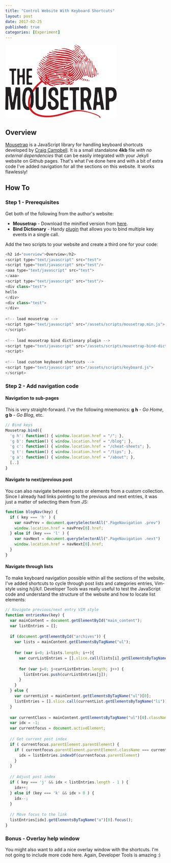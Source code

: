 ```yaml
---
title: "Control Website With Keyboard Shortcuts"
layout: post
date: 2017-02-25
published: true
categories: [Experiment]
---
```


![Logo](/assets/images/mousetrap.png	)

## Overview

[Mousetrap](https://craig.is/killing/mice) is a JavaScript library for handling keyboard shortcuts developed by [Craig Campbell](https://craig.is). It is a small standalone **4kb** file *with no external dependencies* that can be easily integrated with your Jekyll website on Github pages. That's what I've done here and with a bit of extra code I've added navigation for all the sections on this website. It works flawlessly!

## How To

### Step 1 - Prerequisites

Get both of the following from the author's website:

* **Mousetrap** - Download the minified version from [here](https://craig.global.ssl.fastly.net/js/mousetrap/mousetrap.min.js?a4098).
* **Bind Dictionary** - Handy [plugin](https:/github.com/ccampbell/mousetrap/tree/master/plugins/bind-dictionary) that allows you to bind multiple key events in a single call.

Add the two scripts to your website and create a third one for your code:

```js
<h2 id="overview">Overview</h2>
<script type="text/javascript" src="test">
<script type="text/javascript" src="test"/>
<aaa type="text/javascript" src="test">
</aaa>
<script type="text/javascript" src="test"/>
<div class="test">
hello
</div>
<div class="test">
</div>

<!-- load mousetrap -->
<script type="text/javascript" src="/assets/scripts/mousetrap.min.js">
</script>

<!-- load mousetrap bind dictionary plugin -->
<script type="text/javascript" src="/assets/scripts/mousetrap-bind-dictionary.min.js">
<script> 

<!-- load custom keyboard shortcuts -->
<script type="text/javascript" src="/assets/scripts/keyboard.js"> 
</script>
```

### Step 2 - Add navigation code

#### Navigation to sub-pages

This is very straight-forward. I've the following mnemonics: **g h** - *Go Home*, **g b** - *Go Blog*, etc.

```javascript
// Bind keys
Mousetrap.bind({
  'g h': function() { window.location.href = "/"; },
  'g b': function() { window.location.href = "/blog"; },
  'g c': function() { window.location.href = "/cheat-sheets"; },
  'g t': function() { window.location.href = "/tips"; },
  'g a': function() { window.location.href = "/about"; },
  [..]
}
```

#### Navigate to next/previous post

You can also navigate between posts or elements from a custom collection. Since I already had links pointing to the previous and next entries, it was just a matter of selecting them from JS:

```javascript
function blogNav(key) {
  if ( key === 'h' ) {
    var navPrev = document.querySelectorAll(".PageNavigation .prev")
    window.location.href = navPrev[0].href;
  } else if (key === 'l' ) {
    var navNext = document.querySelectorAll(".PageNavigation .next")
    window.location.href = navNext[0].href;
  }
}
```

#### Navigate through lists

To make keyboard navigation possible within all the sections of the website, I've added shortcuts to cycle through post lists and categories entries, Vim-style using *h/j/k/l*. Developer Tools was really useful to test the JavaScript code and understand the structure of the website and how to locate list elements:

```javascript
// Navigate previous/next entry VIM style
function entriesNav(key) {
  var mainContent = document.getElementById("main_content");
  var listEntries = [];
  
  if (document.getElementById("archives")) {
    var lists = mainContent.getElementsByTagName("ul");
    
    for (var i=0; i<lists.length; i++){
      var currListEntries = [].slice.call(lists[i].getElementsByTagName("li")); 

      for (var j=0; j<currListEntries.length; j++) {
        listEntries.push(currListEntries[j]);
      }
    }
  } else {
    var currentList = mainContent.getElementsByTagName("ul")[0];
    listEntries = [].slice.call(currentList.getElementsByTagName("li"));
  }

  var currentClass = mainContent.getElementsByTagName("ul")[0].className;
  var idx = -1;
  var currentfocus = document.activeElement; 

  // Get current post index
  if ( currentfocus.parentElement.parentElement) {
    if ( currentfocus.parentElement.parentElement.className === currentClass ) {
      idx = listEntries.indexOf(currentfocus.parentElement)
    }
  }

  // Adjust post index
  if ( key === 'j' && idx < listEntries.length - 1 ) {
    idx++;
  } else if (key === 'k' && idx > 0 ) {
    idx--;
  }

  // Move focus to the link
  listEntries[idx].getElementsByTagName("a")[0].focus();
}
```


### Bonus - Overlay help window

You might also want to add a nice overlay window with the shortcuts. I'm not going to include more code here. Again, Developer Tools is amazing :)
